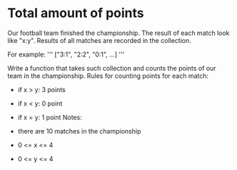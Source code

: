 # Total amount of points
Our football team finished the championship. The result of each match look like "x:y". Results of all matches are recorded in the collection.

For example: 
'''
["3:1", "2:2", "0:1", ...]
'''

Write a function that takes such collection and counts the points of our team in the championship. Rules for counting points for each match:

- if x > y: 3 points
- if x < y: 0 point
- if x = y: 1 point
Notes:

- there are 10 matches in the championship
- 0 <= x <= 4
- 0 <= y <= 4